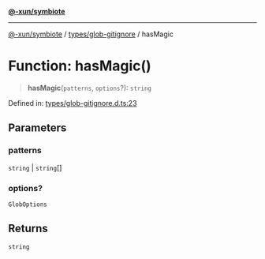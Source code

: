 [**@-xun/symbiote**](../../../README.md)

***

[@-xun/symbiote](../../../README.md) / [types/glob-gitignore](../README.md) / hasMagic

# Function: hasMagic()

> **hasMagic**(`patterns`, `options`?): `string`

Defined in: [types/glob-gitignore.d.ts:23](https://github.com/Xunnamius/symbiote/blob/2fd61c45d5639f5e6f8edadc3b7d4851011bc365/types/glob-gitignore.d.ts#L23)

## Parameters

### patterns

`string` | `string`[]

### options?

`GlobOptions`

## Returns

`string`
